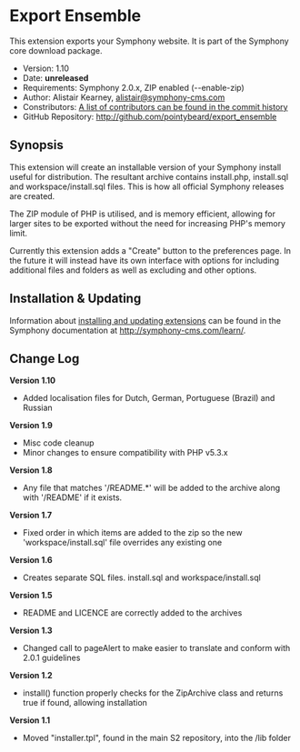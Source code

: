 # Export Ensemble #

This extension exports your Symphony website.
It is part of the Symphony core download package.

- Version: 1.10
- Date: **unreleased**
- Requirements: Symphony 2.0.x, ZIP enabled (--enable-zip)
- Author: Alistair Kearney, alistair@symphony-cms.com
- Constributors: [A list of contributors can be found in the commit history](http://github.com/pointybeard/export_ensemble/commits/master)
- GitHub Repository: <http://github.com/pointybeard/export_ensemble>

## Synopsis

This extension will create an installable version of your Symphony install useful for distribution. The resultant archive contains install.php, install.sql and workspace/install.sql files. This is how all official Symphony releases are created.

The ZIP module of PHP is utilised, and is memory efficient, allowing for larger sites to be exported without the need for increasing PHP's memory limit.

Currently this extension adds a "Create" button to the preferences page. In the future it will instead have its own interface with options for including additional files and folders as well as excluding and other options.

## Installation & Updating

Information about [installing and updating extensions](http://symphony-cms.com/learn/tasks/view/install-an-extension/) can be found in the Symphony documentation at <http://symphony-cms.com/learn/>.

## Change Log

**Version 1.10**

- Added localisation files for Dutch, German, Portuguese (Brazil) and Russian

**Version 1.9**

- Misc code cleanup
- Minor changes to ensure compatibility with PHP v5.3.x

**Version 1.8**

- Any file that matches '/README.*' will be added to the archive along with '/README' if it exists.

**Version 1.7**

- Fixed order in which items are added to the zip so the new 'workspace/install.sql' file overrides any existing one

**Version 1.6**

- Creates separate SQL files. install.sql and workspace/install.sql

**Version 1.5**

- README and LICENCE are correctly added to the archives

**Version 1.3**

- Changed call to pageAlert to make easier to translate and conform with 2.0.1 guidelines

**Version 1.2**

- install() function properly checks for the ZipArchive class and returns true if found, allowing installation

**Version 1.1**

- Moved "installer.tpl", found in the main S2 repository, into the /lib folder